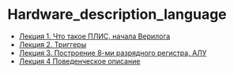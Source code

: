 Hardware_description_language
=============================

- [Лекция 1. Что такое ПЛИС, начала Верилога](https://github.com/dep403mai/Hardware_description_language/tree/master/lecture1)
- [Лекция 2. Триггеры](https://github.com/dep403mai/Hardware_description_language/tree/master/lecture2)
- [Лекция 3. Построение 8-ми разрядного регистра, АЛУ](https://github.com/dep403mai/Hardware_description_language/tree/master/lecture3)
- [Лекция 4 Поведенческое описание](https://github.com/dep403mai/Hardware_description_language/tree/master/lecture4)
